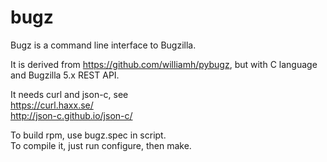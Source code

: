 # bugz
Bugz is a command line interface to Bugzilla.

It is derived from https://github.com/williamh/pybugz, but with C language and Bugzilla 5.x REST API.

It needs curl and json-c, see  
https://curl.haxx.se/  
http://json-c.github.io/json-c/  

To build rpm, use bugz.spec in script.  
To compile it, just run configure, then make.  

